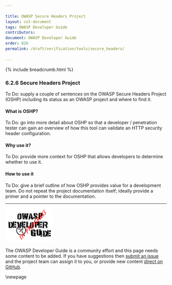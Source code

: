```yaml
---

title: OWASP Secure Headers Project
layout: col-document
tags: OWASP Developer Guide
contributors:
document: OWASP Developer Guide
order: 826
permalink: /draft/verification/tools/secure_headers/

---
```


{% include breadcrumb.html %}

### 6.2.6 Secure Headers Project

To Do: supply a couple of sentences on the OWASP Secure Headers Project (OSHP)
including its status as an OWASP project and where to find it.

#### What is OSHP?

To Do: go into more detail about OSHP so that a developer / penetration tester
can gain an overview of how this tool can validate an HTTP security header configuration.

#### Why use it?

To Do: provide more context for OSHP that allows developers to determine whether to use it.

#### How to use it

To Do: give a brief outline of how OSHP provides value for a development team.
Do not repeat the project documentation itself; ideally provide a primer and a pointer to the documentation.

----

![Developer Guide](../../../assets/images/dg_wip.png "OWASP Developer Guide")

The OWASP Developer Guide is a community effort and this page needs some content to be added.
If you have suggestions then [submit an issue][issue080206] and the project team can assign it to you,
or provide new content [direct on GitHub][edit080206].

[issue080206]: https://github.com/OWASP/www-project-developer-guide/issues/new?labels=content&template=request.md&title=Update:%2008-verification/02-tools/06-secure-headers
[edit080206]: https://github.com/OWASP/www-project-developer-guide/blob/main/draft/08-verification/02-tools/06-secure-headers.md

\newpage
